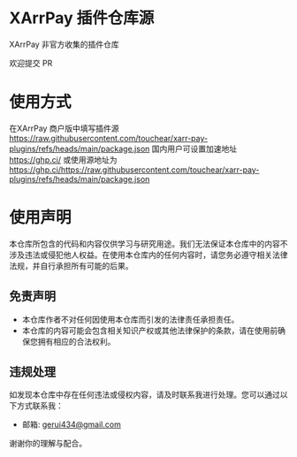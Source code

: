 # XArrPay 插件仓库源
XArrPay 非官方收集的插件仓库

欢迎提交 PR

# 使用方式
在XArrPay 商户版中填写插件源
https://raw.githubusercontent.com/touchear/xarr-pay-plugins/refs/heads/main/package.json
国内用户可设置加速地址
https://ghp.ci/
或使用源地址为
https://ghp.ci/https://raw.githubusercontent.com/touchear/xarr-pay-plugins/refs/heads/main/package.json



# 使用声明

本仓库所包含的代码和内容仅供学习与研究用途。我们无法保证本仓库中的内容不涉及违法或侵犯他人权益。在使用本仓库内的任何内容时，请您务必遵守相关法律法规，并自行承担所有可能的后果。

## 免责声明

- 本仓库作者不对任何因使用本仓库而引发的法律责任承担责任。
- 本仓库的内容可能会包含相关知识产权或其他法律保护的条款，请在使用前确保您拥有相应的合法权利。

## 违规处理

如发现本仓库中存在任何违法或侵权内容，请及时联系我进行处理。您可以通过以下方式联系我：

- 邮箱: [gerui434@gmail.com](mailto:gerui434@gmail.com)

谢谢你的理解与配合。
